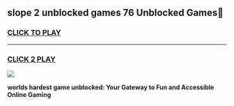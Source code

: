 
## slope 2 unblocked games 76 Unblocked Games👋
<h3>
<a href="https://premium.freeplayer.one?title=slope_2_unblocked_games_76&ref=16F">CLICK TO PLAY</a></h3>
<hr>

<h3>
<a href="https://premium.freeplayer.one?title=slope_2_unblocked_games_76&ref=16F">CLICK 2 PLAY</a>
  
</h3>

<a href="https://premium.freeplayer.one?title=slope_2_unblocked_games_76&ref=16F/"><img src="https://clearcache.store/games.png"></a>


**worlds hardest game unblocked: Your Gateway to Fun and Accessible Online Gaming**
